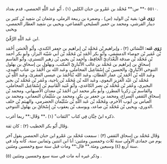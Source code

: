 ٥٥١٠ -** س:** مُحَمَّد بن عَمْرو بن حنان الكلبي (١) ، أَبُو عَبد اللَّهِ الحمصي، قدم بغداد.

**رَوَى عَن:** بقية بْن الوليد (س) ، وضمرة بن ربيعة الرملي، وعثمان بْن سَعِيد بْن كثير بن دينار القرشي، ومحمد بن حمير السليحي القضاعي، ويحيى بن سَعِيد العطار الحمصي، ويحيى

ابن عَبد اللَّهِ الرَّقِّيّ.

**رَوَى عَنه:** النَّسَائي (٢) ، وإبراهيم بْن مُحَمَّد بْن إبراهيم بن جعفر الكندي، وأَبُو الْحَسَن أَحْمَد بْن عُمَير بْن جوصاء الدمشقي، وأَبُو بكر أَحْمَد بْن مُحَمَّد بْن أَبي شَيْبَة البزاز، وأبو بكر أحمد بْن مُحَمَّد بْن صدقة الْبَغْدَادِيّ الْحَافِظ، وأحمد بْن يحيى بْن زهير التستري، وأَبُو القاسم إسحاق بن إبراهيم بن مُحَمَّد بن غالب الأَنْبارِيّ المكتب، وبهلول بن إسحاق بن بهلول التنوخي الأَنْبارِيّ، والحسين بْن إِسْمَاعِيل المحاملي، وعَبد الله بن أَحْمَدَ بن عتاب العبدي، وعَبد الله بْن أَحْمَد بْن عمار القطان، وعَبد الله بْنأَحْمَدَ بن عيسى المقرئ، وعَبد اللَّهِ بْن مُحَمَّد بْن عَبْد الْعَزِيزِ البغوي، وعَبد الله بْن مُحَمَّد بْن ناجية، وعُمَر بْن مُحَمَّد بْن بجير البجيري، وعُمَر بْن مُحَمَّد بْن نصر الكاغدي، وأَبُو عُبَيد الْقَاسِم بْن إِسْمَاعِيل المحاملي، والقاسم بْن زكريا المطرز، وأبو بكر محمد ابن أَحْمَدَ بْن معدان الأصبهاني، ومحمد بْن إسحاق الثقفي السراج، ومحمد بن جعفر بن بكر، ومحمد بن سُلَيْمان النعماني، ومحمد بن العباس بن أيوب الأخرم، ومُحَمَّد بْن عَبد اللَّهِ بْن سُلَيْمان الحضرمي، والهيثم بْن خلف الدوري، ويحيى بْن مُحَمَّد بْن صاعد، ويوسف بْن يعقوب بْن إِسْحَاقَ بن بهلول التنوخي.

ذكره ابنُ حِبَّان فِي كتاب "الثقات" (١) ،** وَقَال:** ربما أغرب.

وَقَال أَبُو بكر الخطيب (٢) : كان ثقة.

وَقَال مُحَمَّد بن إسحاق الثقفي (٣) : سمعت مُحَمَّد بن عَمْرو ابن حنان الحمصي يقول آخر يوم من جمادى الأولى سنة ثَلاث وخمسين ومئتين: أنا ابن اثنتين وثمانين سنة، كأنه ولد في سنة أربع (٤) وسبعين ومئة.** قال:** ومات قبل سنة سبع وخمسين ومئتين.

وذكر غيره أنه مات في سنة سبع وخمسين ومئتين (٥) .